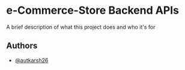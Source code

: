 
# e-Commerce-Store Backend APIs

A brief description of what this project does and who it's for


## Authors

- [@autkarsh26](https://www.github.com/autkarsh26)

